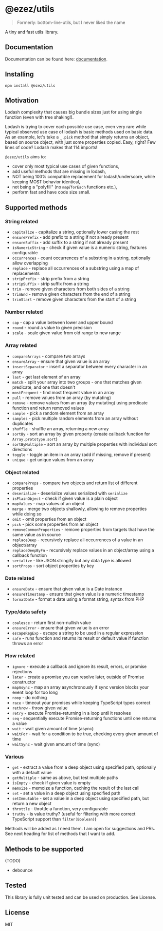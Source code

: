 # @ezez/utils

> Formerly: bottom-line-utils, but I never liked the name

A tiny and fast utils library.

## Documentation

Documentation can be found here: [documentation](https://ezez.dev/docs/utils/latest).

## Installing

`npm install @ezez/utils`

## Motivation

Lodash complexity that causes big bundle sizes just for using single function (even with tree shaking!).

Lodash is trying to cover each possible use case, even very rare while typical observed use case of lodash is basic
methods used on basic data. As an example, let's take a `_.pick` method that simply returns an object, based on source
object, with just some properties copied. Easy, right? Few lines of code? Lodash makes that 114 imports!

`@ezez/utils` aims to:
- cover only most typical use cases of given functions,
- add useful methods that are missing in lodash,
- NOT being 100% compatible replacement for lodash/underscore, while keeping MOST behavior identical,
- not being a "polyfill" (no `map`/`forEach` functions etc.),
- perform fast and have code size small.

## Supported methods

### String related
- `capitalize` - capitalize a string, optionally lower casing the rest
- `ensurePrefix` - add prefix to a string if not already present
- `ensureSuffix` - add suffix to a string if not already present
- `isNumericString` - check if given value is a numeric string, features configurable
- `occurrences` - count occurrences of a substring in a string, optionally allow overlapping
- `replace` - replace all occurrences of a substring using a map of replacements
- `stripPrefix` - strip prefix from a string
- `stripSuffix` - strip suffix from a string
- `trim` - remove given characters from both sides of a string
- `trimEnd` - remove given characters from the end of a string
- `trimStart` - remove given characters from the start of a string

### Number related
- `cap` - cap a value between lower and upper bound
- `round` - round a value to given precision
- `scale` - scale given value from old range to new range

### Array related
- `compareArrays` - compare two arrays
- `ensureArray` - ensure that given value is an array
- `insertSeparator` - insert a separator between every character in an array
- `last` - get last element of an array
- `match` - split your array into two groups - one that matches given predicate, and one that doesn't
- `mostFrequent` - find most frequent value in an array
- `pull` - remove values from an array (by mutating)
- `remove` - remove values from an array (by mutating) using predicate function and return removed values
- `sample` - pick a random element from an array
- `samples` - pick multiple random elements from an array without duplicates
- `shuffle` - shuffle an array, returning a new array
- `sortBy` - sort an array by given property (create callback function for `Array.prototype.sort`)
- `sortByMultiple` - sort an array by multiple properties with individual sort directions
- `toggle` - toggle an item in an array (add if missing, remove if present)
- `unique` - get unique values from an array

### Object related
- `compareProps` - compare two objects and return list of different properties
- `deserialize` - deserialize values serialized with `serialize`
- `isPlainObject` - check if given value is a plain object
- `mapValues` - map values of an object
- `merge` - merge two objects shallowly, allowing to remove properties while doing so
- `omit` - omit properties from an object
- `pick` - pick some properties from an object
- `removeCommonProperties` - remove properties from targets that have the same value as in source
- `replaceDeep` - recursively replace all occurrences of a value in an object/array
- `replaceDeepByFn` - recursively replace values in an object/array using a callback function
- `serialize` - like JSON.stringify but any data type is allowed
- `sortProps` - sort object properties by key

### Date related
- `ensureDate` - ensure that given value is a Date instance
- `ensureTimestamp` - ensure that given value is a numeric timestamp
- `formatDate` - format a date using a format string, syntax from PHP

### Type/data safety
- `coalesce` - return first non-nullish value
- `ensureError` - ensure that given value is an error
- `escapeRegExp` - escape a string to be used in a regular expression
- `safe` - runs function and returns its result or default value if function throws an error

### Flow related
- `ignore` - execute a callback and ignore its result, errors, or promise rejections
- `later` - create a promise you can resolve later, outside of Promise constructor
- `mapAsync` - map an array asynchronously if sync version blocks your event loop for too long
- `noop` - do nothing
- `race` - timeout your promises while keeping TypeScript types correct
- `rethrow` - throw given value
- `retry` - execute Promise-returning in a loop until it resolves
- `seq` - sequentially execute Promise-returning functions until one returns a value
- `wait` - wait given amount of time (async)
- `waitFor` - wait for a condition to be true, checking every given amount of time
- `waitSync` - wait given amount of time (sync)

### Various
- `get` - extract a value from a deep object using specified path, optionally with a default value
- `getMultiple` - same as above, but test multiple paths
- `isEmpty` - check if given value is empty
- `memoize` - memoize a function, caching the result of the last call
- `set` - set a value in a deep object using specified path
- `setImmutable` - set a value in a deep object using specified path, but return a new object
- `throttle` - throttle a function, very configurable
- `truthy` - is value truthy? (useful for filtering with more correct TypeScript support than `filter(Boolean)`)

Methods will be added as I need them. I am open for suggestions and PRs. See next heading for list of methods that I
want to add.

## Methods to be supported

(TODO)
- debounce

## Tested

This library is fully unit tested and can be used on production. See License.

## License

MIT
